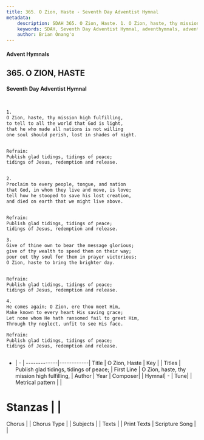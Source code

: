 ```yaml
---
title: 365. O Zion, Haste - Seventh Day Adventist Hymnal
metadata:
    description: SDAH 365. O Zion, Haste. 1. O Zion, haste, thy mission high fulfilling, to tell to all the world that God is light, that he who made all nations is not willing one soul should perish, lost in shades of night. 
    keywords: SDAH, Seventh Day Adventist Hymnal, adventhymnals, advent hymnals, O Zion, Haste, O Zion, haste, thy mission high fulfilling, ,Publish glad tidings, tidings of peace;
    author: Brian Onang'o
---
```


#### Advent Hymnals
## 365. O ZION, HASTE
#### Seventh Day Adventist Hymnal

```txt


1.
O Zion, haste, thy mission high fulfilling,
to tell to all the world that God is light,
that he who made all nations is not willing
one soul should perish, lost in shades of night.


Refrain:
Publish glad tidings, tidings of peace;
tidings of Jesus, redemption and release.


2.
Proclaim to every people, tongue, and nation
that God, in whom they live and move, is love;
tell how he stooped to save his lost creation,
and died on earth that we might live above.


Refrain:
Publish glad tidings, tidings of peace;
tidings of Jesus, redemption and release.

3.
Give of thine own to bear the message glorious;
give of thy wealth to speed them on their way;
pour out thy soul for them in prayer victorious;
O Zion, haste to bring the brighter day.


Refrain:
Publish glad tidings, tidings of peace;
tidings of Jesus, redemption and release.

4.
He comes again; O Zion, ere thou meet Him,
Make known to every heart His saving grace;
Let none whom He hath ransomed fail to greet Him,
Through thy neglect, unfit to see His face.

Refrain:
Publish glad tidings, tidings of peace;
tidings of Jesus, redemption and release.



```

- |   -  |
-------------|------------|
Title | O Zion, Haste |
Key |  |
Titles | Publish glad tidings, tidings of peace; |
First Line | O Zion, haste, thy mission high fulfilling, |
Author | 
Year | 
Composer|  |
Hymnal|  - |
Tune|  |
Metrical pattern | |
# Stanzas |  |
Chorus |  |
Chorus Type |  |
Subjects |  |
Texts |  |
Print Texts | 
Scripture Song |  |
  
